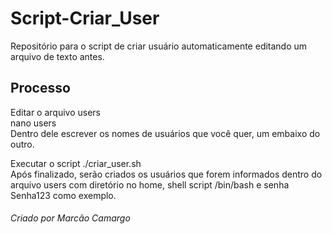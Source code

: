 # Script-Criar_User
Repositório para o script de criar usuário automaticamente editando um arquivo de texto antes.


## Processo
Editar o arquivo users<br />
nano users<br />
Dentro dele escrever os nomes de usuários que você quer, um embaixo do outro.<br />

Executar o script ./criar_user.sh<br />
Após finalizado, serão criados os usuários que forem informados dentro do arquivo users com diretório no home, shell script /bin/bash e senha Senha123 como exemplo.<br />

###### Criado por Marcão Camargo
